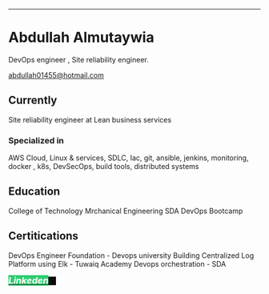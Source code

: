 ---
# Abdullah Almutaywia
DevOps engineer , Site reliability engineer.

<div id="webaddress">
<a href="abdullah01455@hotmail.com">abdullah01455@hotmail.com</a>

</div>


## Currently

Site reliability engineer at Lean business services 

### Specialized in

AWS Cloud, Linux & services, SDLC, Iac, git, ansible, jenkins, monitoring, docker , k8s, DevSecOps, build tools, distributed systems



## Education


College of Technology Mrchanical Engineering
SDA DevOps Bootcamp

## Certitications

DevOps Engineer Foundation - Devops university
Building Centralized Log Platform using Elk - Tuwaiq Academy
Devops orchestration - SDA


<p><a href="https://www.linkedin.com/in/abdullah-almutaywia"><em><span style="color:#ffffff"><strong><span style="font-size:18px"><span style="background-color:#2ecc71">Linkeden</span></span></strong></span></em><span style="background-color:#000000">😄</span></a></p>

<!-- ### Footer

Last updated: June 2022 -->
